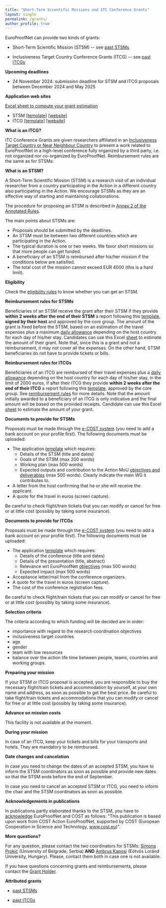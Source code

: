 ```yaml
---
title: "Short-Term Scientific Missions and ITC Conference Grants"
layout: single
permalink: /grants/
author_profile: true
---
```


EuroProofNet can provide two kinds of grants:

- Short-Term Scientific Mission (STSM) -- see [past STSMs](../accepted_stsms)

- Inclusiveness Target Country Conference Grants (ITCG) -- see [past ITCGs](../accepted_itcgs)

**Upcoming deadlines**

- 24 November 2024: submission deadline for STSM and ITCG proposals between December 2024 and May 2025

**Application web sites**

[Excel sheet to compute your grant estimation](stsm.xlsx)

- STSM [[template]](STSM-application-template.docx)
  [[website]](https://e-services.cost.eu/activity/grants/add?type=STSM)
- ITCG [[template]](ITCG-application-template.docx)
  [[website]](https://e-services.cost.eu/activity/grants/add?type=ITCG)

**What is an ITCG?**

ITC Conference Grants are given researchers affiliated in an
[Inclusiveness Target Country or Near Neighbour
Country](../eligibility) to present a work related to EuroProofNet in
a high-level conference fully organized by a third party, i.e. not
organized nor co-organized by EuroProofNet. Reimbursement rules are
the same as for STSMs.

**What is an STSM?**

A Short-Term Scientific Mission (STSM) is a research visit of an individual researcher from a country participating in the Action in a different country also participating in the Action. We encourage STSMs as they are an effective way of starting and maintaining collaborations.

The procedure for proposing an STSM is described in [Annex 2 of the Annotated Rules](https://www.cost.eu/Annotated_Rules_for_COST_Actions_C#page=96).

The main points about STSMs are:

- Proposals should be submitted by the deadlines.
- An STSM must be between two different countries which are participating in the Action.
- The typical duration is one or two weeks. We favor short missions so that more people can get funded.
- A beneficiary of an STSM is reimbursed after his/her mission if the conditions below are satisfied.
- The total cost of the mission cannot exceed EUR 4000 (this is a hard limit).

**Eligibility**

Check the [eligibility rules](../eligibility) to know whether you can get an STSM.

**Reimbursement rules for STSMs**

Beneficiaries of an STSM receive the grant after their STSM if they provide **within 2 weeks after the end of their STSM** a report following this [template](/_pages/STSM-report-template.docx), **signed by their host** and approved by the core group. The amount of the grant is fixed before the STSM, based on an estimation of the travel expenses plus a maximum [daily allowance](http://www.cost.eu/daily_allowance) depending on the host country for each day of his/her stay. Candidates can use this Excel [sheet](grant.xlsx) to estimate the amount of their grant. Note that, since this is a grant and not a reimbursement, it may not cover all the expenses. On the other hand, STSM beneficiaries do not have to provide tickets or bills.

**Reimbursement rules for ITCGs**

Beneficiaries of an ITCG are reimbursed of their travel expenses plus a [daily allowance](../itcg-daily-allowance) depending on the host country for each day of his/her stay, in the limit of 2000 euros, if after their ITCG they provide **within 2 weeks after the end of their ITCG** a report following this [template](ITCG-report-template.docx), approved by the core group. See [reimbursement rules](../reimbursement-rules) for more details. Note that the amount initially awarded to a beneficiary of an ITCG is only indicative and the final amount will be based on the provided receipts. Candidate can use this Excel [sheet](grant.xlsx) to estimate the amount of your grant.

**Documents to provide for STSMs**

Proposals must be made through the [e-COST system](https://e-services.cost.eu/activity/grants/add?type=STSM) (you need to add a bank account on your profile first). The following documents must be uploaded:

- The application [template](STSM-application-template.docx) which requires:
  - Details of the STSM (title and dates)
  - Goals of the STSM (max 200 words)
  - Working plan (max 500 words)
  - Expected outputs and contribution to the Action MoU [objectives and deliverables](../description) (max 500 words). Clearly indicate the main WG it contributes to.
- A letter from the host confirming that he or she will receive the applicant.
- A quote for the travel in euros (screen capture).

Be careful to check flight/train tickets that you can modify or cancel for free or at little cost (possibly by taking some insurance).

**Documents to provide for ITCGs**

Proposals must be made through the [e-COST system](https://e-services.cost.eu/activity/grants/add?type=ITCG) (you need to add a bank account on your profile first). The following documents must be uploaded:

- The application [template](ITCG-application-template.docx) which requires:
  - Details of the conference (title and dates)
  - Details of the presentation (title, abstract)
  - Relevance wrt EuroProofNet [objectives](../description) (max 500 words)
  - Expected impact (max 500 words)
- Acceptance letter/mail from the conference organizers.
- A quote for the travel in euros (screen capture).
- The cost of the conference registration fees.

Be careful to check flight/train tickets that you
can modify or cancel for free or at little cost (possibly by taking
some insurance).

**Selection criteria**

The criteria according to which funding will be decided are in order:
- importance with regard to the research coordination objectives
- inclusiveness target countries
- age
- gender
- team with low resources
- balance over the action life time between people, teams, countries and working groups.

**Preparing your mission**

If your STSM or ITCG proposal is accepted, you are responsible to buy the
necessary flight/train tickets and accommodation by yourself, at your
own name and address, as soon as possible to get the best price. Be
careful to take flight/train tickets and accommodations that you can
modify or cancel for free or at little cost (possibly by taking some
insurance).

**Advance on mission costs**

This facility is not available at the moment.

**During your mission**

In case of an ITCG, keep your tickets and bills for your transports and hotels. They are mandatory to be reimbursed.

**Date changes and cancelation**

In case you need to change the dates of an accepted STSM, you have to
inform the STSM coordinators as soon as possible and provide new dates
so that the STSM ends before the end of September.

In case you need to cancel an accepted STSM or ITCG, you need to inform the
chair and the STSM coordinators as soon as possible.

**Acknowledgements in publications**

In publications partly elaborated thanks to the STSM, you have to
[acknowledge](/_pages/Acknowledgment.pdf) EuroProofNet and COST as
follows: "This publication is based upon work from COST Action
EuroProofNet, supported by COST (European Cooperation in Science and
Technology, www.cost.eu)".

**More questions?**

For any question, please contact the two coordinators for STSMs: [Simona Prokić](http://imft.ftn.uns.ac.rs/simona/) (University of Belgrade, Serbia) **AND** [Ambrus Kaposi](http://akaposi.web.elte.hu) (Eötvös Loránd University, Hungary). Please, contact them both in case one is not available.

If you have questions concerning grants and reimbursements, please contact
the [Grant Holder](mailto:saf-saclay-recettes@inria.fr).

**Attributed grants**

- [past STSMs](../accepted_stsms)

- [past ITCGs](../accepted_itcgs)
